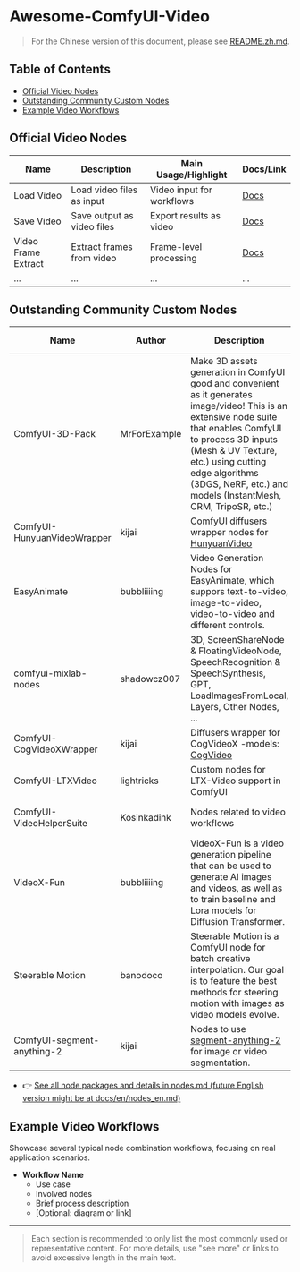 # Awesome-ComfyUI-Video

> For the Chinese version of this document, please see [README.zh.md](README.zh.md).

## Table of Contents

- [Official Video Nodes](#official-video-nodes)
- [Outstanding Community Custom Nodes](#outstanding-community-custom-nodes)
- [Example Video Workflows](#example-video-workflows)

## Official Video Nodes

| Name                | Description                | Main Usage/Highlight      | Docs/Link |
| ------------------- | -------------------------- | ------------------------- | --------- |
| Load Video          | Load video files as input  | Video input for workflows | [Docs](#) |
| Save Video          | Save output as video files | Export results as video   | [Docs](#) |
| Video Frame Extract | Extract frames from video  | Frame-level processing    | [Docs](#) |
| ...                 | ...                        | ...                       | ...       |

## Outstanding Community Custom Nodes

| Name                        | Author       | Description                                                                                                                                                                                                                                                                             | Stars | Last Update         | Repo                                                              | Details Doc                                            |
| --------------------------- | ------------ | --------------------------------------------------------------------------------------------------------------------------------------------------------------------------------------------------------------------------------------------------------------------------------------- | ----- | ------------------- | ----------------------------------------------------------------- | ------------------------------------------------------ |
| ComfyUI-3D-Pack             | MrForExample | Make 3D assets generation in ComfyUI good and convenient as it generates image/video! This is an extensive node suite that enables ComfyUI to process 3D inputs (Mesh & UV Texture, etc.) using cutting edge algorithms (3DGS, NeRF, etc.) and models (InstantMesh, CRM, TripoSR, etc.) | 3007  | 2025-01-24 18:41:37 | [GitHub](https://github.com/MrForExample/ComfyUI-3D-Pack)         | ...                                                    |
| ComfyUI-HunyuanVideoWrapper | kijai        | ComfyUI diffusers wrapper nodes for [HunyuanVideo](https://github.com/Tencent/HunyuanVideo)                                                                                                                                                                                             | 2350  | 2025-03-30 16:48:09 | [GitHub](https://github.com/kijai/ComfyUI-HunyuanVideoWrapper)    | [Details](docs/en/custom_nodes/hunyuanvideowrapper.md)                                                    |
| EasyAnimate                 | bubbliiiing  | Video Generation Nodes for EasyAnimate, which suppors text-to-video, image-to-video, video-to-video and different controls.                                                                                                                                                             | 2130  | 2025-03-06 11:41:28 | [GitHub](https://github.com/aigc-apps/EasyAnimate)                | [Details](docs/en/custom_nodes/easyanimate.md)                                                    |
| comfyui-mixlab-nodes        | shadowcz007  | 3D, ScreenShareNode & FloatingVideoNode, SpeechRecognition & SpeechSynthesis, GPT, LoadImagesFromLocal, Layers, Other Nodes, ...                                                                                                                                                        | 1574  | 2025-02-05 10:24:45 | [GitHub](https://github.com/shadowcz007/comfyui-mixlab-nodes)     | ...                                                    |
| ComfyUI-CogVideoXWrapper    | kijai        | Diffusers wrapper for CogVideoX -models: [CogVideo](https://github.com/THUDM/CogVideo)                                                                                                                                                                                                  | 1476  | 2025-02-17 00:48:16 | [GitHub](https://github.com/kijai/ComfyUI-CogVideoXWrapper)       | ...                                                    |
| ComfyUI-LTXVideo            | lightricks   | Custom nodes for LTX-Video support in ComfyUI                                                                                                                                                                                                                                           | 1036  | 2025-04-17 15:21:00 | [GitHub](https://github.com/Lightricks/ComfyUI-LTXVideo)          | ...                                                    |
| ComfyUI-VideoHelperSuite    | Kosinkadink  | Nodes related to video workflows                                                                                                                                                                                                                                                        | 939   | 2025-04-18 18:54:23 | [GitHub](https://github.com/Kosinkadink/ComfyUI-VideoHelperSuite) | [Details](docs/en/custom_nodes/videohelpersuite.md)    |
| VideoX-Fun                  | bubbliiiing  | VideoX-Fun is a video generation pipeline that can be used to generate AI images and videos, as well as to train baseline and Lora models for Diffusion Transformer.                                                                                                                    | 914   | 2025-04-18 03:01:53 | [GitHub](https://github.com/aigc-apps/VideoX-Fun)                 | ...                                                    |
| Steerable Motion            | banodoco     | Steerable Motion is a ComfyUI node for batch creative interpolation. Our goal is to feature the best methods for steering motion with images as video models evolve.                                                                                                                    | 881   | 2024-06-15 23:01:54 | [GitHub](https://github.com/banodoco/steerable-motion)            | ...                                                    |
| ComfyUI-segment-anything-2  | kijai        | Nodes to use [segment-anything-2](https://github.com/facebookresearch/segment-anything-2) for image or video segmentation.                                                                                                                                                              | 867   | 2025-03-19 09:40:37 | [GitHub](https://github.com/kijai/ComfyUI-segment-anything-2)     | ...                                                    |

- 👉 [See all node packages and details in nodes.md (future English version might be at docs/en/nodes_en.md)](docs/nodes.md)

## Example Video Workflows
Showcase several typical node combination workflows, focusing on real application scenarios.

- **Workflow Name**  
  - Use case
  - Involved nodes
  - Brief process description
  - [Optional: diagram or link]

---

> Each section is recommended to only list the most commonly used or representative content. For more details, use "see more" or links to avoid excessive length in the main text.